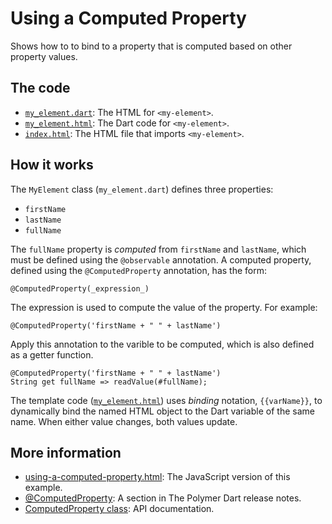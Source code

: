 
# Using a Computed Property

Shows how to to bind to a property that is computed based on other property values.

## The code

* [`my_element.dart`](https://github.com/dart-lang/polymer-dart-snippets/blob/master/web/basics/using_a_computed_property/my_element.dart): 
  The HTML for `<my-element>`.
* [`my_element.html`](https://github.com/dart-lang/polymer-dart-snippets/blob/master/web/basics/using_a_computed_property/my_element.html): 
  The Dart code for `<my-element>`.
* [`index.html`](https://github.com/dart-lang/polymer-dart-snippets/blob/computed-property-readme/web/basics/using_a_computed_property/index.html):
  The HTML file that imports `<my-element>`.

## How it works

The `MyElement` class (`my_element.dart`) defines three properties:

* `firstName`
* `lastName`
* `fullName`

The `fullName` property is _computed_ from `firstName` and `lastName`, which must be defined using the `@observable` annotation. A computed property, defined using the `@ComputedProperty` annotation, has the form:

    @ComputedProperty(_expression_)

The expression is used to compute the value of the property. For example:

    @ComputedProperty('firstName + " " + lastName')

Apply this annotation to the varible to be computed, which is also defined as a getter function.

    @ComputedProperty('firstName + " " + lastName')
    String get fullName => readValue(#fullName);

The template code ([`my_element.html`](https://github.com/dart-lang/polymer-dart-snippets/blob/master/web/basics/using_a_computed_property/my_element.html)) uses _binding_ notation, `{{varName}}`, to dynamically bind the named HTML object to the Dart variable of the same name.  When either value changes, both values update.

## More information

* [using-a-computed-property.html](https://github.com/PolymerLabs/polymer-snippets/blob/f5651613ea5db9c2e50a2f4df8f27c64c07755db/snippets/basics/using-a-computed-property.html): The JavaScript version of this example.
* [@ComputedProperty](https://www.dartlang.org/polymer/reference/release-notes/#computedproperty): A section in The Polymer Dart release notes.
* [ComputedProperty class](http://www.dartdocs.org/documentation/polymer/0.12.0/index.html#polymer/polymer.ComputedProperty): API documentation.

